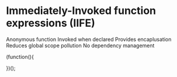 # Immediately-Invoked function expressions (IIFE)
Anonymous function
Invoked when declared
Provides encaplusation
Reduces global scope pollution
No dependency management

(function(){

})();

